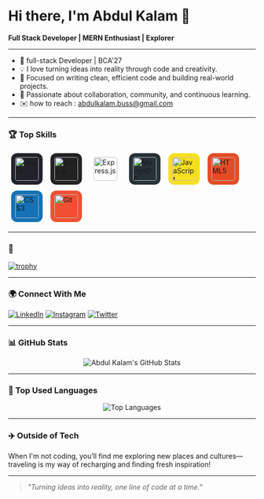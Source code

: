 # Hi there, I'm Abdul Kalam 👋

**Full Stack Developer | MERN Enthusiast | Explorer**

---

- 🚀 full-stack Developer | BCA'27
- 💡 I love turning ideas into reality through code and creativity.
- 🧠 Focused on writing clean, efficient code and building real-world projects.
- 🤝 Passionate about collaboration, community, and continuous learning.
- ✉️ how to reach : abdulkalam.buss@gmail.com

---

### 🏆 Top Skills

<p align="start">
  <img src="https://cdn.jsdelivr.net/gh/devicons/devicon/icons/react/react-original.svg" alt="React" width="48" height="48" style="background:#20232a; padding:8px; border-radius:12px; margin:6px;"/>
  <img src="https://cdn.jsdelivr.net/gh/devicons/devicon/icons/nodejs/nodejs-original.svg" alt="Node.js" width="48" height="48" style="background:#222; padding:8px; border-radius:12px; margin:6px;"/>
  <img src="https://cdn.jsdelivr.net/gh/devicons/devicon/icons/express/express-original.svg" alt="Express.js" width="48" height="48" style="background:#fff; padding:8px; border-radius:12px; margin:6px;"/>
  <img src="https://cdn.jsdelivr.net/gh/devicons/devicon/icons/mongodb/mongodb-original.svg" alt="MongoDB" width="48" height="48" style="background:#263238; padding:8px; border-radius:12px; margin:6px;"/>
  <img src="https://cdn.jsdelivr.net/gh/devicons/devicon/icons/javascript/javascript-original.svg" alt="JavaScript" width="48" height="48" style="background:#f7df1e; padding:8px; border-radius:12px; margin:6px;"/>
  <img src="https://cdn.jsdelivr.net/gh/devicons/devicon/icons/html5/html5-plain.svg" alt="HTML5" width="48" height="48" style="background:#e34c26; padding:8px; border-radius:12px; margin:6px;"/>
  <img src="https://cdn.jsdelivr.net/gh/devicons/devicon/icons/css3/css3-plain.svg" alt="CSS3" width="48" height="48" style="background:#1572b6; padding:8px; border-radius:12px; margin:6px;"/>
  <img src="https://cdn.jsdelivr.net/gh/devicons/devicon/icons/git/git-original.svg" alt="Git" width="48" height="48" style="background:#f05032; padding:8px; border-radius:12px; margin:6px;"/>
</p>

-----

### 🌟
[![trophy](https://github-profile-trophy.vercel.app/?username=abdulkalam-011)](https://github.com/ryo-ma/github-profile-trophy)

---

### 🌍 Connect With Me

[![LinkedIn](https://img.shields.io/badge/-LinkedIn-0A66C2?style=flat&logo=linkedin&logoColor=white)](https://linkedin.com/in/abdulkalam-011)
[![Instagram](https://img.shields.io/badge/-Instagram-E4405F?style=flat&logo=instagram&logoColor=white)](https://instagram.com/abdulkalam_011)
[![Twitter](https://img.shields.io/badge/-Twitter-1DA1F2?style=flat&logo=twitter&logoColor=white)](https://twitter.com/abdulkalam-011)

--- 

### 📊 GitHub Stats

<div align="center">
  <img src="https://github-readme-stats.vercel.app/api?username=abdulkalam-011&show_icons=true&theme=radical" alt="Abdul Kalam's GitHub Stats" />
</div>

---

### 🏅 Top Used Languages

<div align="center">
  <img src="https://github-readme-stats.vercel.app/api/top-langs/?username=abdulkalam-011&layout=compact&theme=radical" alt="Top Languages" />
</div>

-----

### ✈️ Outside of Tech

When I'm not coding, you’ll find me exploring new places and cultures—traveling is my way of recharging and finding fresh inspiration!

---

> _"Turning ideas into reality, one line of code at a time."_
